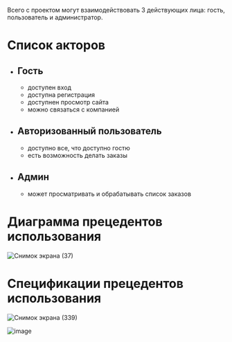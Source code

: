 Всего с проектом могут взаимодействовать 3 действующих лица: гость, пользователь и администратор.
# Список акторов
- ## Гость
  - доступен вход
  - доступна регистрация
  - доступнен просмотр сайта
  - можно связаться с компанией
- ## Авторизованный пользователь
  - доступно все, что доступно гостю
  - есть возможность делать заказы
- ## Админ
  - может просматривать и обрабатывать список заказов
# Диаграмма прецедентов использования
![Снимок экрана (37)](https://user-images.githubusercontent.com/86732220/156263143-b202317e-8d08-41f4-88ef-dde7c2edf5b8.png)
# Спецификации прецедентов использования
![Снимок экрана (339)](https://user-images.githubusercontent.com/86732220/150690310-be649a60-1238-42c1-add4-9917e707806c.png)

![image](https://user-images.githubusercontent.com/86732220/156261990-20c3d37f-9865-4e92-808d-4d1b5e310748.png)
